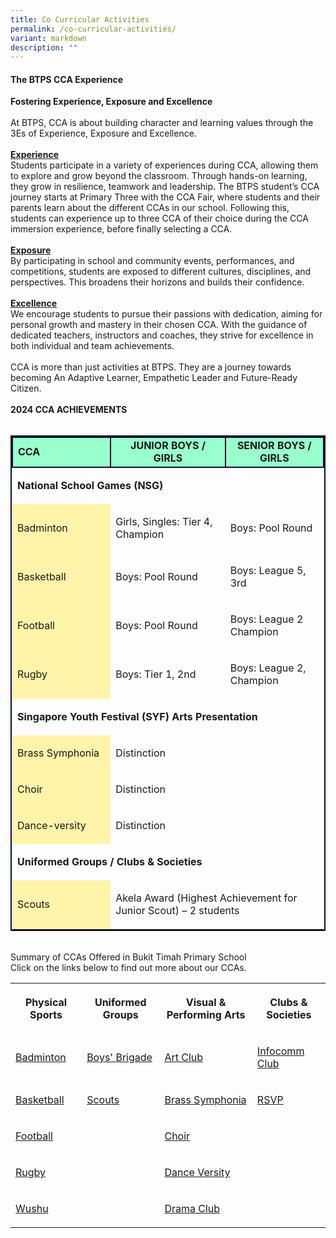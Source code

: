 ```yaml
---
title: Co Curricular Activities
permalink: /co-curricular-activities/
variant: markdown
description: ""
---
```

<h4><strong>The BTPS CCA Experience</strong></h4>
<p><strong>Fostering Experience, Exposure and Excellence</strong>
<br>
<br>At BTPS, CCA is about building character and learning values through the
3Es of Experience, Exposure and Excellence.
<br>
<br><strong><u>Experience</u></strong>
<br>Students participate in a variety of experiences during CCA, allowing
them to explore and grow beyond the classroom. Through hands-on learning,
they grow in resilience, teamwork and leadership. The BTPS student’s CCA
journey starts at Primary Three with the CCA Fair, where students and their
parents learn about the different CCAs in our school. Following this, students
can experience up to three CCA of their choice during the CCA immersion
experience, before finally selecting a CCA.
<br>
<br><strong><u>Exposure</u></strong>
<br>By participating in school and community events, performances, and competitions,
students are exposed to different cultures, disciplines, and perspectives.
This broadens their horizons and builds their confidence.
<br>
<br><strong><u>Excellence</u></strong>
<br>We encourage students to pursue their passions with dedication, aiming
for personal growth and mastery in their chosen CCA. With the guidance
of dedicated teachers, instructors and coaches, they strive for excellence
in both individual and team achievements.
<br>
<br>CCA is more than just activities at BTPS. They are a journey towards becoming
An Adaptive Learner, Empathetic Leader and Future-Ready Citizen.
<br>
<br><strong>2024 CCA ACHIEVEMENTS</strong>
<br>
<br>
</p>
<table style="border:2px solid #0A0B30">
<tbody><tr>
<td style="border:2px solid #0A0B30; background-color:#99FFCC; width:30%"><strong>CCA</strong>
</td><td style="border:2px solid #0A0B30; background-color:#99FFCC; text-align: center; width:35%"><strong>JUNIOR BOYS / GIRLS</strong>
</td><td style="border:2px solid #0A0B30; background-color:#99FFCC; text-align: center; width:30%"><strong>SENIOR BOYS / GIRLS</strong>
 </td></tr>

<tr><td rowspan="1" colspan="3">
<p><strong>National School Games (NSG)</strong>
</p>
</td>
</tr>
<tr>
<td rowspan="1" colspan="1" style="background-color:#FFF4A9;">
<p>Badminton</p>
</td>
<td rowspan="1" colspan="1">
<p>Girls, Singles: Tier 4, Champion</p>
</td>
<td rowspan="1" colspan="1">
<p>Boys: Pool Round</p>
</td>
</tr>
<tr>
<td rowspan="1" colspan="1" style="background-color:#FFF4A9;">
<p>Basketball</p>
</td>
<td rowspan="1" colspan="1">
<p>Boys: Pool Round</p>
</td>
<td rowspan="1" colspan="1">
<p>Boys: League 5, 3rd</p>
</td>
</tr>
<tr>
<td rowspan="1" colspan="1" style="background-color:#FFF4A9;">
<p>Football</p>
</td>
<td rowspan="1" colspan="1">
<p>Boys: Pool Round</p>
</td>
<td rowspan="1" colspan="1">
<p>Boys: League 2 Champion</p>
</td>
</tr>
<tr>
<td rowspan="1" colspan="1" style="background-color:#FFF4A9;">
<p>Rugby</p>
</td>
<td rowspan="1" colspan="1">
<p>Boys: Tier 1, 2nd</p>
</td>
<td rowspan="1" colspan="1">
<p>Boys: League 2, Champion</p>
</td>
</tr>
<tr>
<td rowspan="1" colspan="3">
<p><strong>Singapore Youth Festival (SYF) Arts Presentation</strong>
</p>
</td>
</tr>
<tr>
<td rowspan="1" colspan="1" style="background-color:#FFF4A9;">
<p>Brass Symphonia</p>
</td>
<td rowspan="1" colspan="2">
<p>Distinction</p>
</td>
</tr>
<tr>
<td rowspan="1" colspan="1" style="background-color:#FFF4A9;">
<p>Choir</p>
</td>
<td rowspan="1" colspan="2">
<p>Distinction</p>
</td>
</tr>
<tr>
<td rowspan="1" colspan="1" style="background-color:#FFF4A9;">
<p>Dance-versity</p>
</td>
<td rowspan="1" colspan="2">
<p>Distinction</p>
</td>
</tr>
<tr>
<td rowspan="1" colspan="3">
<p><strong>Uniformed Groups / Clubs &amp; Societies</strong>
</p>
</td>
</tr>
<tr>
<td rowspan="1" colspan="1" style="background-color:#FFF4A9;">
<p>Scouts</p>
</td>
<td rowspan="1" colspan="2">
<p>Akela Award (Highest Achievement for Junior Scout) – 2 students</p>
</td>
</tr>
</tbody>
</table>
<p>
<br>Summary of CCAs Offered in Bukit Timah Primary School
<br>Click on the links below to find out more about our CCAs.
<br>
</p>
<table style="minWidth: 100px">
<colgroup>
<col>
<col>
<col>
<col>
</colgroup>
<tbody>
<tr>
<th rowspan="1" colspan="1">
<p>Physical Sports</p>
</th>
<th rowspan="1" colspan="1">
<p><strong>Uniformed Groups</strong>
</p>
</th>
<th rowspan="1" colspan="1">
<p><strong>Visual &amp; Performing Arts</strong>
</p>
</th>
<th rowspan="1" colspan="1">
<p><strong>Clubs &amp; Societies</strong>
</p>
</th>
</tr>
<tr>
<td rowspan="1" colspan="1">
<p><a href="https://www.bukittimahpri.moe.edu.sg/cca/physical-sports/badminton/" rel="noopener nofollow" target="_blank">Badminton</a>
</p>
</td>
<td rowspan="1" colspan="1">
<p><a href="https://www.bukittimahpri.moe.edu.sg/cca/uniformed-groups/boys-brigade/" rel="noopener nofollow" target="_blank">Boys' Brigade</a>
</p>
</td>
<td rowspan="1" colspan="1">
<p><a href="https://www.bukittimahpri.moe.edu.sg/cca/visual-and-performing-arts/art-club/" rel="noopener nofollow" target="_blank">Art Club</a>
</p>
</td>
<td rowspan="1" colspan="1">
<p><a href="https://www.bukittimahpri.moe.edu.sg/cca/clubs-and-societies/infocomm-club/" rel="noopener nofollow" target="_blank">Infocomm Club</a>
</p>
</td>
</tr>
<tr>
<td rowspan="1" colspan="1">
<p><a href="https://www.bukittimahpri.moe.edu.sg/cca/physical-sports/basketball/" rel="noopener nofollow" target="_blank">Basketball</a>
</p>
</td>
<td rowspan="1" colspan="1">
<p><a href="https://www.bukittimahpri.moe.edu.sg/cca/uniformed-groups/scouts/" rel="noopener nofollow" target="_blank">Scouts</a>
</p>
</td>
<td rowspan="1" colspan="1">
<p><a href="https://www.bukittimahpri.moe.edu.sg/cca/visual-and-performing-arts/brass-symphonia/" rel="noopener nofollow" target="_blank">Brass Symphonia</a>
</p>
</td>
<td rowspan="1" colspan="1">
<p><a href="https://www.bukittimahpri.moe.edu.sg/cca/clubs-and-societies/rsvp/" rel="noopener nofollow" target="_blank">RSVP</a>
</p>
</td>
</tr>
<tr>
<td rowspan="1" colspan="1">
<p><a href="https://www.bukittimahpri.moe.edu.sg/cca/physical-sports/football/" rel="noopener nofollow" target="_blank">Football</a>
</p>
</td>
<td rowspan="1" colspan="1">
<p></p>
</td>
<td rowspan="1" colspan="1">
<p><a href="https://www.bukittimahpri.moe.edu.sg/cca/visual-and-performing-arts/choir/" rel="noopener nofollow" target="_blank">Choir</a>
</p>
</td>
<td rowspan="1" colspan="1">
<p></p>
</td>
</tr>
<tr>
<td rowspan="1" colspan="1">
<p><a href="https://www.bukittimahpri.moe.edu.sg/cca/physical-sports/rugby/" rel="noopener nofollow" target="_blank">Rugby</a>
</p>
</td>
<td rowspan="1" colspan="1">
<p></p>
</td>
<td rowspan="1" colspan="1">
<p><a href="https://www.bukittimahpri.moe.edu.sg/cca/visual-and-performing-arts/dance-versity/" rel="noopener nofollow" target="_blank">Dance Versity</a>
</p>
</td>
<td rowspan="1" colspan="1">
<p></p>
</td>
</tr>
<tr>
<td rowspan="1" colspan="1">
<p><a href="https://www.bukittimahpri.moe.edu.sg/wushu/" rel="noopener nofollow" target="_blank">Wushu</a>
</p>
</td>
<td rowspan="1" colspan="1">
<p></p>
</td>
<td rowspan="1" colspan="1">
<p><a href="https://www.bukittimahpri.moe.edu.sg/cca/visual-and-performing-arts/drama-club/" rel="noopener nofollow" target="_blank">Drama Club</a>
</p>
</td>
<td rowspan="1" colspan="1">
<p></p>
</td>
</tr>
</tbody>
</table>
<p></p>